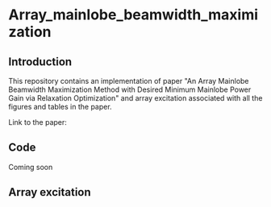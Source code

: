 # Array_mainlobe_beamwidth_maximization
## Introduction
This repository contains an implementation of paper "An Array Mainlobe Beamwidth Maximization Method with Desired Minimum Mainlobe Power Gain via Relaxation Optimization"  and array excitation associated with all the figures and tables in the paper.  

Link to the paper:
## Code
Coming soon
## Array excitation
